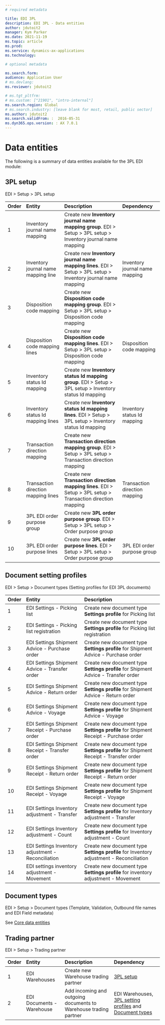 ```yaml
---
# required metadata

title: EDI 3PL
description: EDI 3PL - Data entities
author: jdutoit2
manager: Kym Parker
ms.date: 2021-11-19
ms.topic: article
ms.prod: 
ms.service: dynamics-ax-applications
ms.technology: 

# optional metadata

ms.search.form:  
audience: Application User
# ms.devlang: 
ms.reviewer: jdutoit2

# ms.tgt_pltfrm: 
# ms.custom: ["21901", "intro-internal"]
ms.search.region: Global
# ms.search.industry: [leave blank for most, retail, public sector]
ms.author: jdutoit2
ms.search.validFrom: :  2016-05-31
ms.dyn365.ops.version: : AX 7.0.1
---
```


# Data entities

The following is a summary of data entities available for the 3PL EDI module:

## 3PL setup
EDI > Setup > 3PL setup

**Order**         | **Entity**                      | **Description**	                                         | **Dependency**
:-----            |:------------------------        |:-------------------                                      |:------------------------
1	                | Inventory journal name mapping      | Create new **Inventory journal name mapping group**. EDI > Setup > 3PL setup > Inventory journal name mapping |
2	                | Inventory journal name mapping line | Create new **Inventory journal name mapping lines**. EDI > Setup > 3PL setup > Inventory journal name mapping | Inventory journal name mapping
3	                | Disposition code mapping            | Create new **Disposition code mapping group**. EDI > Setup > 3PL setup > Disposition code mapping | 
4	                | Disposition code mapping lines      | Create new **Disposition code mapping lines**. EDI > Setup > 3PL setup > Disposition code mapping | Disposition code mapping
5	                | Inventory status Id mapping         | Create new **Inventory status Id mapping group**. EDI > Setup > 3PL setup > Inventory status Id mapping |
6	                | Inventory status Id mapping lines   | Create new **Inventory status Id mapping lines**. EDI > Setup > 3PL setup > Inventory status Id mapping | Inventory status Id mapping
7	                | Transaction direction mapping       | Create new **Transaction direction mapping group**. EDI > Setup > 3PL setup > Transaction direction mapping |
8	                | Transaction direction mapping lines | Create new **Transaction direction mapping lines**. EDI > Setup > 3PL setup > Transaction direction mapping | Transaction direction mapping
9	                | 3PL EDI order purpose group         | Create new **3PL order purpose group**. EDI > Setup > 3PL setup > Order purpose group |
10	              | 3PL EDI order purpose lines         | Create new **3PL order purpose lines**. EDI > Setup > 3PL setup > Order purpose group | 3PL EDI order purpose group

## Document setting profiles
EDI > Setup > Document types (Setting profiles for EDI 3PL documents)

**Order**         | **Entity**						| **Description**                             
:-----------------|:------------------------------------		|:------------------------- 
1	                | EDI Settings - Picking list	      | Create new document type **Settings profile** for Picking list
2	                | EDI Settings - Picking list registration	| Create new document type **Settings profile** for Picking list registration
3	                | EDI Settings Shipment Advice - Purchase order	| Create new document type **Settings profile** for Shipment Advice - Purchase order
4	                | EDI Settings Shipment Advice - Transfer order	| Create new document type **Settings profile** for Shipment Advice - Transfer order
5	                | EDI Settings Shipment Advice - Return order	  | Create new document type **Settings profile** for Shipment Advice - Return order
6	                | EDI Settings Shipment Advice - Voyage	        | Create new document type **Settings profile** for Shipment Advice - Voyage
7	                | EDI Settings Shipment Receipt - Purchase order	| Create new document type **Settings profile** for Shipment Receipt - Purchase order
8	                | EDI Settings Shipment Receipt - Transfer order	| Create new document type **Settings profile** for Shipment Receipt - Transfer order
9	                | EDI Settings Shipment Receipt - Return order	| Create new document type **Settings profile** for Shipment Receipt - Return order
10	              | EDI Settings Shipment Receipt - Voyage	      | Create new document type **Settings profile** for Shipment Receipt - Voyage
11	              | EDI Settings Inventory adjustment - Transfer	| Create new document type **Settings profile** for Inventory adjustment - Transfer
12	              | EDI Settings Inventory adjustment - Count	    | Create new document type **Settings profile** for Inventory adjustment - Count
13	              | EDI Settings Inventory adjustment - Reconciliation	| Create new document type **Settings profile** for Inventory adjustment - Reconciliation
14	              | EDI settings inventory adjustment - Movement	| Create new document type **Settings profile** for inventory adjustment - Movement


## Document types
EDI > Setup > Document types (Template, Validation, Outbound file names and EDI Field metadata)

See [Core data entities](../../CORE/Other/Data-entities.md#document-types)

## Trading partner
EDI > Setup > Trading partner

**Order**         | **Entity**						| **Description**                             | **Dependency**
:-----------------|:------------------------------------		|:------------------------- |:-------------------------
1                 | EDI Warehouses                          | Create new Warehouse trading partner   | [3PL setup](#3pl-setup)
2                 | EDI Documents - Warehouse               | Add incoming and outgoing documents to Warehouse trading partner | EDI Warehouses, [3PL setting profiles](#document-setting-profiles)  and [Document types](../../CORE/Other/Data-entities.md#document-types)
